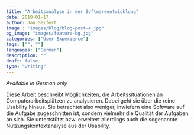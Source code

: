 ```yaml
---
title: "Arbeitsanalyse in der Softwareentwicklung"
date: 2010-01-17
author: Jan Seifert
image : "images/blog/blog-post-4.jpg"
bg_image: "images/feature-bg.jpg"
categories: ["User Experience"]
tags: ["", ""]
languages: ["German"]
description: ""
draft: false
type: "writing"
---
```


*Available in German only*

Diese Arbeit beschreibt Möglichkeiten, die Arbeitssituationen an Computerarbeitsplätzen zu analysieren. Dabei geht sie über die reine Usability hinaus. Sie betrachtet also weniger, inwiefern eine Software auf die Aufgabe zugeschnitten ist, sondern vielmehr die Qualität der Aufgaben an sich. Sie untertstützt bzw. erweitert allerdings auch die sogenannte Nutzungskontextanalyse aus der Usability.